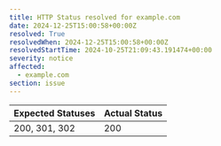 ```yaml
---
title: HTTP Status resolved for example.com
date: 2024-12-25T15:00:58+00:00Z
resolved: True
resolvedWhen: 2024-12-25T15:00:58+00:00Z
resolvedStartTime: 2024-10-25T21:09:43.191474+00:00
severity: notice
affected:
  - example.com
section: issue
---
```


| Expected Statuses | Actual Status  |
|-------------------|----------------|
| 200, 301, 302 | 200 |
